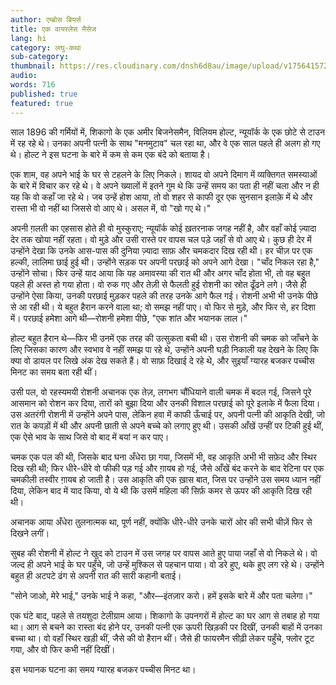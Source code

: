```yaml
---
author: एम्ब्रोस बियर्स
title: एक वायरलेस मैसेज
lang: hi
category: लघु-कथा
sub-category:
thumbnail: https://res.cloudinary.com/dnsh6d8au/image/upload/v1756415721/A-Wireless-Message_qnoqfe.jpg
audio:
words: 716
published: true
featured: true
---
```


साल 1896 की गर्मियों में, शिकागो के एक अमीर बिजनेसमैन, विलियम होल्ट, न्यूयॉर्क के एक छोटे से टाउन में रह रहे थे। उनका अपनी पत्नी के साथ "मनमुटाव" चल रहा था, और वे एक साल पहले ही अलग हो गए थे। होल्ट ने इस घटना के बारे में कम से कम एक बंदे को बताया है।

एक शाम, वह अपने भाई के घर से टहलने के लिए निकले। शायद वो अपने दिमाग में व्यक्तिगत समस्याओं के बारे में विचार कर रहे थे। वे अपने ख्यालों में इतने गुम थे कि उन्हें समय का पता ही नहीं चला और न ही यह कि वो कहाँ जा रहे थे। जब उन्हें होश आया, तो वो शहर से काफी दूर एक सुनसान इलाक़े में थे और रास्ता भी वो नहीं था जिससे वो आए थे। असल में, वो "खो गए थे।"

अपनी ग़लती का एहसास होते ही वो मुस्कुराए; न्यूयॉर्क कोई ख़तरनाक जगह नहीं है, और वहाँ कोई ज़्यादा देर तक खोया नहीं रहता। वो मुड़े और उसी रास्ते पर वापस चल पड़े जहाँ से वो आए थे। कुछ ही देर में उन्होंने देखा कि उनके आस-पास की दुनिया ज़्यादा साफ़ और चमकदार दिख रही थी। हर चीज़ पर एक हल्की, लालिमा छाई हुई थी। उन्होंने सड़क पर अपनी परछाई को अपने आगे देखा। "चाँद निकल रहा है," उन्होंने सोचा। फिर उन्हें याद आया कि यह अमावस्या की रात थी और अगर चाँद होता भी, तो वह बहुत पहले ही अस्त हो गया होता। वो रुक गए और तेज़ी से फैलती हुई रोशनी का स्रोत ढूँढने लगे। जैसे ही उन्होंने ऐसा किया, उनकी परछाई मुड़कर पहले की तरह उनके आगे फैल गई। रोशनी अभी भी उनके पीछे से आ रही थी। ये बहुत हैरान करने वाला था; वो समझ नहीं पाए। वो फिर से मुड़े, और फिर से, हर दिशा में। परछाई हमेशा आगे थी—रोशनी हमेशा पीछे, "एक शांत और भयानक लाल।"

होल्ट बहुत हैरान थे—फिर भी उनमें एक तरह की उत्सुकता बची थी। उस रोशनी की चमक को जाँचने के लिए जिसका कारण और स्वभाव वे नहीं समझ पा रहे थे, उन्होंने अपनी घड़ी निकाली यह देखने के लिए कि क्या वो डायल पर लिखे अंक देख सकते हैं। वो साफ़ दिखाई दे रहे थे, और सुइयाँ ग्यारह बजकर पच्चीस मिनट का समय बता रही थीं।

उसी पल, वो रहस्यमयी रोशनी अचानक एक तेज़, लगभग चौंधियाने वाली चमक में बदल गई, जिसने पूरे आसमान को रोशन कर दिया, तारों को बुझा दिया और उनकी विशाल परछाई को पूरे इलाके में फैला दिया। उस अतरंगी रोशनी में उन्होंने अपने पास, लेकिन हवा में काफी ऊँचाई पर, अपनी पत्नी की आकृति देखी, जो रात के कपड़ों में थी और अपनी छाती से अपने बच्चे को लगाए हुए थी। उसकी आँखें उन्हीं पर टिकी हुई थीं, एक ऐसे भाव के साथ जिसे वो बाद में बयां न कर पाए।

चमक एक पल की थी, जिसके बाद घना अँधेरा छा गया, जिसमें भी, वह आकृति अभी भी सफ़ेद और स्थिर दिख रही थी; फिर धीरे-धीरे वो फीकी पड़ गई और ग़ायब हो गई, जैसे आँखें बंद करने के बाद रेटिना पर एक चमकीली तस्वीर ग़ायब हो जाती है। उस आकृति की एक ख़ास बात, जिस पर उन्होंने उस समय ध्यान नहीं दिया, लेकिन बाद में याद किया, वो ये थी कि उसमें महिला की सिर्फ़ कमर से ऊपर की आकृति दिख रही थी।

अचानक आया अँधेरा तुलनात्मक था, पूर्ण नहीं, क्योंकि धीरे-धीरे उनके चारों ओर की सभी चीज़ें फिर से दिखने लगीं।

सुबह की रोशनी में होल्ट ने खुद को टाउन में उस जगह पर वापस आते हुए पाया जहाँ से वो निकले थे। वो जल्द ही अपने भाई के घर पहुँचे, जो उन्हें मुश्किल से पहचान पाया। वो डरे हुए, थके हुए लग रहे थे। उन्होंने बहुत ही अटपटे ढंग से अपनी रात की सारी कहानी बताई।

"सोने जाओ, मेरे भाई," उनके भाई ने कहा, "और—इंतज़ार करो। हमें इसके बारे में और पता चलेगा।"

एक घंटे बाद, पहले से तयशुदा टेलीग्राम आया। शिकागो के उपनगरों में होल्ट का घर आग से तबाह हो गया था। आग से बचने का रास्ता बंद होने पर, उनकी पत्नी एक ऊपरी खिड़की पर दिखीं, उनकी बाहों में उनका बच्चा था। वो वहाँ स्थिर खड़ी थीं, जैसे की वो हैरान थीं। जैसे ही फायरमैन सीढ़ी लेकर पहुँचे, फ्लोर टूट गया, और वो फिर कभी नहीं दिखीं।

इस भयानक घटना का समय ग्यारह बजकर पच्चीस मिनट था।